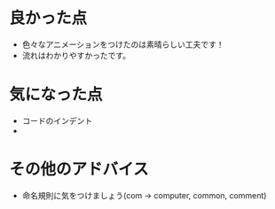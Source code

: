# 良かった点
- 色々なアニメーションをつけたのは素晴らしい工夫です！
- 流れはわかりやすかったです。

# 気になった点
- コードのインデント
- 

# その他のアドバイス
- 命名規則に気をつけましょう(com -> computer, common, comment)